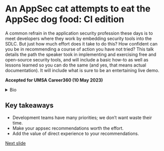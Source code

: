 # An AppSec cat attempts to eat the AppSec dog food: CI edition

A common refrain in the application security profession these days is to meet developers where they work by embedding security tools into the SDLC. But just how much effort does it take to do this? How confident can you be in recommending a course of action you have not tried? This talk details the path the speaker took in implementing and exercising free and open-source security tools, and will include a basic how-to as well as lessons learned so you can do the same (and yes, that means actual documentation). It will include what is sure to be an entertaining live demo.

**Accepted for UMSA Career360 (10 May 2023)**

<details>
  <summary> Bio </summary>

  
Nathan Larson has led static analysis teams at two major financial institutions, pen-tested internet-connected industrial devices, performed code review in aerospace, and taught security and programming at the university and grad school levels. He has an MS in software engineering, a BS in computer science, and has held a few security certifications -- all of which show a proficiency in reading textbooks and passing exams. He wrote insecure code in several industries for two decades before catching the AppSec bug, from which he hasn't recovered in 12 years. He enjoys astronomy, cribbage, and finding silly mistakes in production code.
</details>

  
## Key takeaways
* Development teams have many priorities; we don’t want waste their time.
* Make your appsec recommendations worth the effort.
* Add the value of direct experience to your recommendations.

[Next slide](start_here.md)

